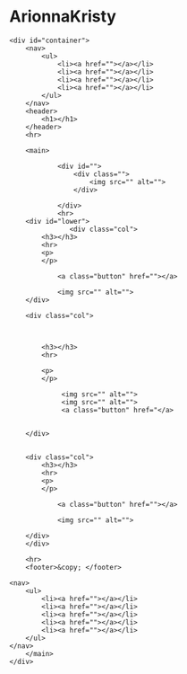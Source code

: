 # ArionnaKristy
<!DOCTYPE html>
<html lang="en">

<head>
    <meta charset="UTF-8">
    <meta name="viewport" content="width=device-width, initial-scale=1.0">
    <title></title>
    <link rel="preconnect" href="https://fonts.googleapis.com">
<link rel="preconnect" href="https://fonts.gstatic.com" crossorigin>
<link href="https://fonts.googleapis.com/css2?family=Lilita+One&display=swap" rel="stylesheet">
    <link rel="stylesheet" href="css/styles.css">
    <link rel="icon" type="image/png" sizes="32x32" href="">
</head>

<body>
    

    <div id="container">
        <nav>
            <ul>
                <li><a href=""></a></li>
                <li><a href=""></a></li>
                <li><a href=""></a></li>
                <li><a href=""></a></li>
            </ul>
        </nav>
        <header>
            <h1></h1>
        </header>
        <hr>

        <main>

                <div id="">
                    <div class="">
                        <img src="" alt="">
                    </div>

                </div>
                <hr>
        <div id="lower"> 
                   <div class="col">   
            <h3></h3>
            <hr>
            <p>
            </p>
<p>
</p>
<p>
</p>
             
                <a class="button" href=""></a>
            
                <img src="" alt="">
        </div>

        <div class="col">   



            <h3></h3>
            <hr>
         
            <p>
            </p>
            
                 <img src="" alt="">
                 <img src="" alt="">
                 <a class="button" href="</a>
                
                   
        </div>


        <div class="col">   
            <h3></h3>
            <hr>
            <p> 
            </p>
            
                <a class="button" href=""></a>
                
                <img src="" alt="">
            
        </div>
        </div>
        
        <hr>
        <footer>&copy; </footer>

    <nav>
        <ul>
            <li><a href=""></a></li>
            <li><a href=""></a></li>
            <li><a href=""></a></li>
            <li><a href=""></a></li>
            <li><a href=""></a></li>
        </ul>
    </nav>
        </main>
    </div>
</body>
</html>